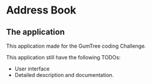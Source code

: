 # Address Book

## The application
This application made for the GumTree coding Challenge.

This application still have the following TODOs:
 - User interface
 - Detailed description and documentation.